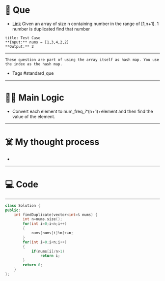 # 🧩 Que
- [Link](https://leetcode.com/problems/find-the-duplicate-number/)
Given an array of size n containing number in the range of [1,n+1]. 1 number is duplicated find that number

```ad-question
title: Test Case
**Input:** nums = [1,3,4,2,2]
**Output:** 2
```

---
```ad-abstract
These question are part of using the array itself as hash map. You use the index as the hash map.
```

- Tags #standard_que 
--- 
# 🕵️‍♂️ Main Logic
- Convert each element to num_freq_i*(n+1)+element and then find the value of the element.

---
# ☠️ My thought process
- 
---

# 💻 Code

---
```cpp
class Solution {
public:
    int findDuplicate(vector<int>& nums) {
        int n=nums.size();
        for(int i=0;i<n;i++)
        {
            nums[nums[i]%n]+=n;
        }
        for(int i=0;i<n;i++)
        {
            if(nums[i]/n>1)
                return i;
        }
        return 0;
    }
};
```